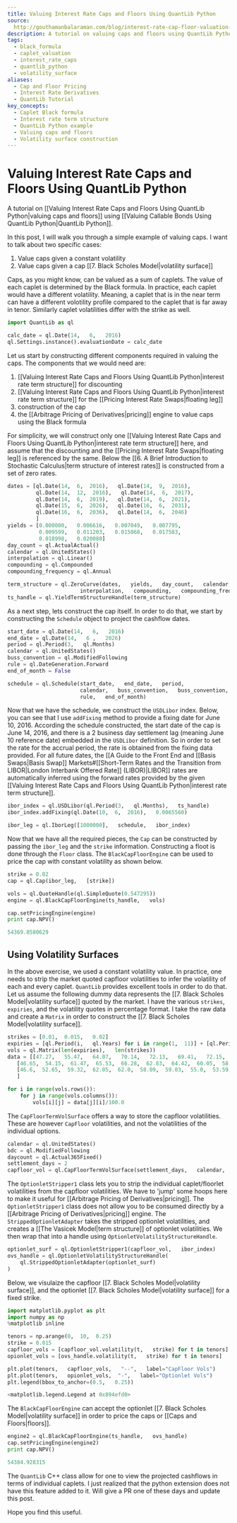 ```yaml
---
title: Valuing Interest Rate Caps and Floors Using QuantLib Python
source: 
  http://gouthamanbalaraman.com/blog/interest-rate-cap-floor-valuation-quantlib-python.html
description: A tutorial on valuing caps and floors using QuantLib Python.
tags:
  - black_formula
  - caplet_valuation
  - interest_rate_caps
  - quantlib_python
  - volatility_surface
aliases:
  - Cap and Floor Pricing
  - Interest Rate Derivatives
  - QuantLib Tutorial
key_concepts:
  - Caplet Black formula
  - Interest rate term structure
  - QuantLib Python example
  - Valuing caps and floors
  - Volatility surface construction
---
```


# Valuing Interest Rate Caps and Floors Using QuantLib Python

A tutorial on [[Valuing Interest Rate Caps and Floors Using QuantLib Python|valuing caps and floors]] using [[Valuing Callable Bonds Using QuantLib Python|QuantLib Python]].

In this post,  I will walk you through a simple example of valuing caps. I want to talk about two specific cases:

1. Value caps given a constant volatility
1. Value caps given a cap [[7. Black Scholes Model|volatility surface]]

Caps,  as you might know,  can be valued as a sum of caplets. The value of each caplet is determined by the Black formula. In practice,  each caplet would have a different volatility. Meaning,  a caplet that is in the near term can have a different volotility profile compared to the caplet that is far away in tenor. Similarly caplet volatilities differ with the strike as well.
```python
import QuantLib as ql

calc_date = ql.Date(14,   6,   2016)
ql.Settings.instance().evaluationDate = calc_date
```

Let us start by constructing different components required in valuing the caps. The components that we would need are:

1. [[Valuing Interest Rate Caps and Floors Using QuantLib Python|interest rate term structure]] for discounting
1. [[Valuing Interest Rate Caps and Floors Using QuantLib Python|interest rate term structure]] for the [[Pricing Interest Rate Swaps|floating leg]]
1. construction of the cap
1. the [[Arbitrage Pricing of Derivatives|pricing]] engine to value caps using the Black formula

For simplicity,  we will construct only one [[Valuing Interest Rate Caps and Floors Using QuantLib Python|interest rate term structure]] here,  and assume that the discounting and the [[Pricing Interest Rate Swaps|floating leg]] is referenced by the same. Below the [[6. A Brief Introduction to Stochastic Calculus|term structure of interest rates]] is constructed from a set of zero rates.
```python
dates = [ql.Date(14,  6,  2016),   ql.Date(14,  9,  2016),   
         ql.Date(14,  12,  2016),   ql.Date(14,  6,  2017),  
         ql.Date(14,  6,  2019),   ql.Date(14,  6,  2021),  
         ql.Date(15,  6,  2026),   ql.Date(16,  6,  2031),  
         ql.Date(16,  6,  2036),   ql.Date(14,  6,  2046)
         ]
yields = [0.000000,   0.006616,   0.007049,   0.007795,  
          0.009599,   0.011203,   0.015068,   0.017583,  
          0.018998,   0.020080]
day_count = ql.ActualActual()
calendar = ql.UnitedStates()
interpolation = ql.Linear()
compounding = ql.Compounded
compounding_frequency = ql.Annual

term_structure = ql.ZeroCurve(dates,   yields,   day_count,   calendar,   
                       interpolation,   compounding,   compounding_frequency)
ts_handle = ql.YieldTermStructureHandle(term_structure)
```

As a next step,  lets construct the cap itself. In order to do that,  we start by constructing the `Schedule` object to project the cashflow dates.
```python
start_date = ql.Date(14,   6,   2016)
end_date = ql.Date(14,   6 ,   2026)
period = ql.Period(3,   ql.Months)
calendar = ql.UnitedStates()
buss_convention = ql.ModifiedFollowing
rule = ql.DateGeneration.Forward
end_of_month = False

schedule = ql.Schedule(start_date,   end_date,   period,  
                       calendar,   buss_convention,   buss_convention,   
                       rule,   end_of_month)
```

Now that we have the schedule,  we construct the `USDLibor` index. Below,  you can see that I use `addFixing` method to provide a fixing date for June 10,  2016. According the schedule constructed,  the start date of the cap is June 14,  2016,  and there is a 2 business day settlement lag (meaning June 10 reference date) embedded in the `USDLibor` definition. So in order to set the rate for the accrual period,  the rate is obtained from the fixing data provided. For all future dates,  the [[A Guide to the Front End and [[Basis Swaps|Basis Swap]] Markets#[[Short-Term Rates and the Transition from LIBOR|London Interbank Offered Rate]] (LIBOR)|LIBOR]] rates are automatically inferred using the forward rates provided by the given [[Valuing Interest Rate Caps and Floors Using QuantLib Python|interest rate term structure]].
```python
ibor_index = ql.USDLibor(ql.Period(3,   ql.Months),   ts_handle)
ibor_index.addFixing(ql.Date(10,  6,  2016),   0.0065560)

ibor_leg = ql.IborLeg([1000000],   schedule,   ibor_index)
```

Now that we have all the required pieces,  the `Cap` can be constructed by passing the `ibor_leg` and the `strike` information. Constructing a floot is done through the `Floor` class. The `BlackCapFloorEngine` can be used to price the cap with constant volatility as shown below.
```python
strike = 0.02
cap = ql.Cap(ibor_leg,   [strike])

vols = ql.QuoteHandle(ql.SimpleQuote(0.547295))
engine = ql.BlackCapFloorEngine(ts_handle,   vols)

cap.setPricingEngine(engine)
print cap.NPV()
```
```python
54369.8580629
```

## Using Volatility Surfaces

In the above exercise,  we used a constant volatility value. In practice,  one needs to strip the market quoted capfloor volatilities to infer the volatility of each and every caplet. `QuantLib` provides excellent tools in order to do that. Let us assume the following dummy data represents the [[7. Black Scholes Model|volatility surface]] quoted by the market. I have the various `strikes`,  `expiries`,  and the volatility quotes in percentage format. I take the raw data and create a `Matrix` in order to construct the [[7. Black Scholes Model|volatility surface]].
```python
strikes = [0.01,  0.015,   0.02]
expiries = [ql.Period(i,   ql.Years) for i in range(1,  11)] + [ql.Period(12,   ql.Years)]
vols = ql.Matrix(len(expiries),   len(strikes))
data = [[47.27,   55.47,   64.07,   70.14,   72.13,   69.41,   72.15,   67.28,   66.08,   68.64,   65.83],  
   [46.65,  54.15,  61.47,  65.53,  66.28,  62.83,  64.42,  60.05,  58.71,  60.35,  55.91],  
   [46.6,  52.65,  59.32,  62.05,  62.0,  58.09,  59.03,  55.0,  53.59,  54.74,  49.54]
   ]

for i in range(vols.rows()):
    for j in range(vols.columns()):
        vols[i][j] = data[j][i]/100.0
```

The `CapFloorTermVolSurface` offers a way to store the capfloor volatilities. These are however `CapFloor` volatilities,  and not the volatilities of the individual options.
```python
calendar = ql.UnitedStates()
bdc = ql.ModifiedFollowing
daycount = ql.Actual365Fixed()
settlement_days = 2
capfloor_vol = ql.CapFloorTermVolSurface(settlement_days,   calendar,   bdc,   expiries,   strikes,   vols,   daycount)
```

The `OptionletStripper1` class lets you to strip the individual caplet/floorlet volatilities from the capfloor volatilities. We have to 'jump' some hoops here to make it useful for [[Arbitrage Pricing of Derivatives|pricing]]. The `OptionletStripper1` class does not allow you to be consumed directly by a [[Arbitrage Pricing of Derivatives|pricing]] engine. The `StrippedOptionletAdapter` takes the stripped optionlet volatilities,  and creates a [[The Vasicek Model|term structure]] of optionlet volatilities. We then wrap that into a handle using `OptionletVolatilityStructureHandle`.
```python
optionlet_surf = ql.OptionletStripper1(capfloor_vol,   ibor_index)
ovs_handle = ql.OptionletVolatilityStructureHandle(
    ql.StrippedOptionletAdapter(optionlet_surf)
)
```

Below,  we visulaize the capfloor [[7. Black Scholes Model|volatility surface]],  and the optionlet [[7. Black Scholes Model|volatility surface]] for a fixed strike.
```python
import matplotlib.pyplot as plt
import numpy as np
%matplotlib inline
```
```python
tenors = np.arange(0,  10,  0.25)
strike = 0.015
capfloor_vols = [capfloor_vol.volatility(t,   strike) for t in tenors]
opionlet_vols = [ovs_handle.volatility(t,   strike) for t in tenors]

plt.plot(tenors,   capfloor_vols,   "--",   label="CapFloor Vols")
plt.plot(tenors,   opionlet_vols,  "-",   label="Optionlet Vols")
plt.legend(bbox_to_anchor=(0.5,   0.25))
```
```python
<matplotlib.legend.Legend at 0x894efd0>
```

The `BlackCapFloorEngine` can accept the optionlet [[7. Black Scholes Model|volatility surface]] in order to price the caps or [[Caps and Floors|floors]].
```python
engine2 = ql.BlackCapFloorEngine(ts_handle,   ovs_handle)
cap.setPricingEngine(engine2)
print cap.NPV()
```
```python
54384.928315
```

The `QuantLib` C++ class allow for one to view the projected cashflows in terms of individual caplets. I just realized that the python extension does not have this feature added to it. Will give a PR one of these days and update this post.

Hope you find this useful.